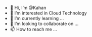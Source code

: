 - 👋 Hi, I’m @Kahan
- 👀 I’m interested in Cloud Technology
- 🌱 I’m currently learning ...
- 💞️ I’m looking to collaborate on ...
- 📫 How to reach me ...

<!---
KahanHM/KahanHM is a ✨ special ✨ repository because its `README.md` (this file) appears on your GitHub profile.
You can click the Preview link to take a look at your changes.
--->
